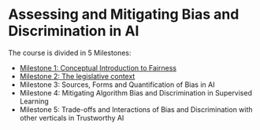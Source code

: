 # Assessing and Mitigating Bias and Discrimination in AI

The course is divided in 5 Milestones: 
- [Milestone 1: Conceptual Introduction to Fairness](Milestone1_Conceptual-Introduction-to-Fairness/README.md)
- [Milestone 2: The legislative context](Milestone2_The-legislative-context/README.md)
- Milestone 3: Sources, Forms and Quantification of Bias in AI
- Milestone 4: Mitigating Algorithm Bias and Discrimination in Supervised Learning
- Milestone 5: Trade-offs and Interactions of Bias and Discrimination with other verticals in Trustworthy AI

